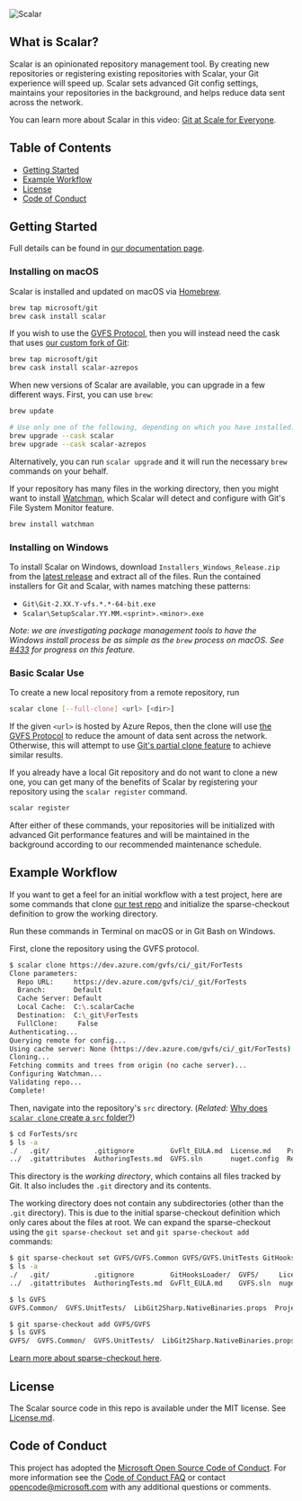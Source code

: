 ![Scalar](Scalar/Images/scalar-card.png)

## What is Scalar?

Scalar is an opinionated repository management tool. By creating new
repositories or registering existing repositories with Scalar, your Git
experience will speed up. Scalar sets advanced Git config settings,
maintains your repositories in the background, and helps reduce data sent
across the network.

You can learn more about Scalar in this video: [Git at Scale for Everyone](https://www.youtube.com/watch?v=USLB1gwl1vA).

## Table of Contents

* [Getting Started](#getting-started)
* [Example Workflow](#example-workflow)
* [License](#license)
* [Code of Conduct](#code-of-conduct)

## Getting Started

Full details can be found in [our documentation page](https://github.com/microsoft/scalar/blob/HEAD/docs/index.md).

### Installing on macOS

Scalar is installed and updated on macOS via [Homebrew](https://brew.sh/).

```sh
brew tap microsoft/git
brew cask install scalar
```

If you wish to use the [GVFS Protocol][gvfs-protocol], then you will
instead need the cask that uses [our custom fork of Git][microsoft-git]:

```sh
brew tap microsoft/git
brew cask install scalar-azrepos
```

When new versions of Scalar are available, you can upgrade in a few
different ways. First, you can use `brew`:

```sh
brew update

# Use only one of the following, depending on which you have installed:
brew upgrade --cask scalar
brew upgrade --cask scalar-azrepos
```

Alternatively, you can run `scalar upgrade` and it will run the necessary
`brew` commands on your behalf.

If your repository has many files in the working directory, then you might
want to install [Watchman](https://github.com/facebook/watchman), which
Scalar will detect and configure with Git's File System Monitor feature.

```sh
brew install watchman
```

### Installing on Windows

To install Scalar on Windows, download `Installers_Windows_Release.zip`
from the [latest release](https://github.com/microsoft/scalar/releases)
and extract all of the files.  Run the contained installers for Git and
Scalar, with names matching these patterns:

 * `Git\Git-2.XX.Y-vfs.*.*-64-bit.exe`
 * `Scalar\SetupScalar.YY.MM.<sprint>.<minor>.exe`

_Note: we are investigating package management tools to have the Windows
install process be as simple as the `brew` process on macOS. See
[#433](https://github.com/microsoft/scalar/issues/433) for progress on
this feature._

### Basic Scalar Use

To create a new local repository from a remote repository, run

```sh
scalar clone [--full-clone] <url> [<dir>]
```

If the given `<url>` is hosted by Azure Repos, then the clone will use
[the GVFS Protocol](gvfs-procool)
to reduce the amount of data sent across the network. Otherwise, this will
attempt to use [Git's partial clone feature](https://git-scm.com/docs/git-clone#Documentation/git-clone.txt---filterltfilter-specgt)
to achieve similar results.

If you already have a local Git repository and do not want to clone a new
one, you can get many of the benefits of Scalar by registering your repository
using the `scalar register` command.

```sh
scalar register
```

After either of these commands, your repositories will be initialized with
advanced Git performance features and will be maintained in the background
according to our recommended maintenance schedule.

## Example Workflow

If you want to get a feel for an initial workflow with a test project, here
are some commands that clone [our test repo](https://dev.azure.com/gvfs/ci/_git/ForTests)
and initialize the sparse-checkout definition to grow the working directory.

Run these commands in Terminal on macOS or in Git Bash on Windows.

First, clone the repository using the GVFS protocol.

```sh
$ scalar clone https://dev.azure.com/gvfs/ci/_git/ForTests
Clone parameters:
  Repo URL:     https://dev.azure.com/gvfs/ci/_git/ForTests
  Branch:       Default
  Cache Server: Default
  Local Cache:  C:\.scalarCache
  Destination:  C:\_git\ForTests
  FullClone:     False
Authenticating...
Querying remote for config...
Using cache server: None (https://dev.azure.com/gvfs/ci/_git/ForTests)
Cloning...
Fetching commits and trees from origin (no cache server)...
Configuring Watchman...
Validating repo...
Complete!
```

Then, navigate into the repository's `src` directory.
(*Related:* [Why does `scalar clone` create a `src` folder?](https://github.com/microsoft/scalar/blob/main/docs/faq.md#why-does-scalar-clone-create-a-reposrc-folder))

```sh
$ cd ForTests/src
$ ls -a
./   .git/           .gitignore         GvFlt_EULA.md  License.md    Protocol.md  Settings.StyleCop
../  .gitattributes  AuthoringTests.md  GVFS.sln       nuget.config  Readme.md
```

This directory is the _working directory_, which contains all files
tracked by Git. It also includes the `.git` directory and its contents.

The working directory does not contain any subdirectories (other than the
`.git` directory). This is due to the initial sparse-checkout definition
which only cares about the files at root. We can expand the sparse-checkout
using the `git sparse-checkout set` and `git sparse-checkout add` commands:

```sh
$ git sparse-checkout set GVFS/GVFS.Common GVFS/GVFS.UnitTests GitHooksLoader
$ ls -a
./   .git/           .gitignore         GitHooksLoader/  GVFS/     License.md    Protocol.md  Settings.StyleCop
../  .gitattributes  AuthoringTests.md  GvFlt_EULA.md    GVFS.sln  nuget.config  Readme.md

$ ls GVFS
GVFS.Common/  GVFS.UnitTests/  LibGit2Sharp.NativeBinaries.props  ProjectedFSLib.NativeBinaries.props

$ git sparse-checkout add GVFS/GVFS
$ ls GVFS
GVFS/  GVFS.Common/  GVFS.UnitTests/  LibGit2Sharp.NativeBinaries.props  ProjectedFSLib.NativeBinaries.props
```

[Learn more about sparse-checkout here](https://github.blog/2020-01-17-bring-your-monorepo-down-to-size-with-sparse-checkout/).

## License

The Scalar source code in this repo is available under the MIT license. See [License.md](License.md).

## Code of Conduct

This project has adopted the [Microsoft Open Source Code of Conduct][conduct-code].
For more information see the [Code of Conduct FAQ][conduct-FAQ] or contact [opencode@microsoft.com][conduct-email] with any additional questions or comments.


[gvfs-protocol]: https://github.com/microsoft/VFSForGit/blob/HEAD/Protocol.md
[microsoft-git]: https://github.com/microsoft/git
[conduct-code]: https://opensource.microsoft.com/codeofconduct/
[conduct-FAQ]: https://opensource.microsoft.com/codeofconduct/faq/
[conduct-email]: mailto:opencode@microsoft.com
